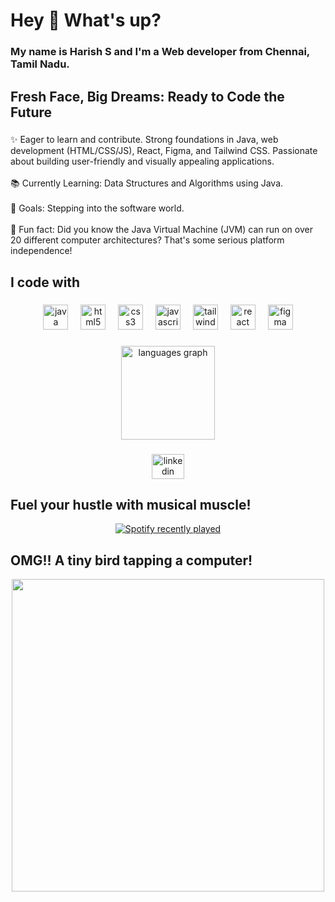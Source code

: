 <h1 align="left">Hey 👋 What's up?</h1>

###

<h3 align="left">My name is Harish S and I'm a Web developer from Chennai, Tamil Nadu.</h3>

###

<h2 align="left">Fresh Face, Big Dreams: Ready to Code the Future</h2>

###

<p align="left">✨ Eager to learn and contribute. Strong foundations in Java, web development (HTML/CSS/JS), React, Figma, and Tailwind CSS. Passionate about building user-friendly and visually appealing applications.<br><br>📚 Currently Learning: Data Structures and Algorithms using Java.<br><br>🎯 Goals: Stepping into the software world.<br><br>🎲 Fun fact: Did you know the Java Virtual Machine (JVM) can run on over 20 different computer architectures? That's some serious platform independence!</p>

###

<h2 align="left">I code with</h2>

###

<div align="center">
  <img src="https://cdn.jsdelivr.net/gh/devicons/devicon/icons/java/java-original.svg" height="40" alt="java logo"  />
  <img width="12" />
  <img src="https://cdn.jsdelivr.net/gh/devicons/devicon/icons/html5/html5-original.svg" height="40" alt="html5 logo"  />
  <img width="12" />
  <img src="https://cdn.jsdelivr.net/gh/devicons/devicon/icons/css3/css3-original.svg" height="40" alt="css3 logo"  />
  <img width="12" />
  <img src="https://cdn.jsdelivr.net/gh/devicons/devicon/icons/javascript/javascript-original.svg" height="40" alt="javascript logo"  />
  <img width="12" />
  <img src="https://cdn.jsdelivr.net/gh/devicons/devicon/icons/tailwindcss/tailwindcss-original-wordmark.svg" height="40" alt="tailwindcss logo"  />
  <img width="12" />
  <img src="https://cdn.jsdelivr.net/gh/devicons/devicon/icons/react/react-original.svg" height="40" alt="react logo"  />
  <img width="12" />
  <img src="https://cdn.jsdelivr.net/gh/devicons/devicon/icons/figma/figma-original.svg" height="40" alt="figma logo"  />
</div>

###


<div align="center">
  <img src="https://github-readme-stats.vercel.app/api/top-langs?username=harish379&locale=en&hide_title=false&layout=compact&card_width=320&langs_count=6&theme=github_dark&hide_border=false&order=2&custom_title=Most%20Languages%20Used" height="150" alt="languages graph"  />
</div>

###

<div align="center">
  <a href="https://www.linkedin.com/in/harish379" target="_blank">
    <img src="https://raw.githubusercontent.com/maurodesouza/profile-readme-generator/master/src/assets/icons/social/linkedin/default.svg" width="52" height="40" alt="linkedin logo"  />
  </a>
</div>

###

<h2 align="left">Fuel your hustle with musical muscle!</h2>

<div align="center">
  <a href="https://open.spotify.com/user/313bq3ab23w4mm2lzqnrso3zhw2e">
    <img src="https://spotify-recently-played-readme.vercel.app/api?user=313bq3ab23w4mm2lzqnrso3zhw2e&count=1" alt="Spotify recently played"  />
  </a>
</div>

<h2 align="left">OMG!! A tiny bird tapping a computer!</h2>

<div align="center">
<img src="https://github.com/Anmol-Baranwal/Cool-GIFs-For-GitHub/assets/74038190/ff1b5f32-9420-4dde-b2b9-ed2c0aa17459" width="500">
</div>

###
